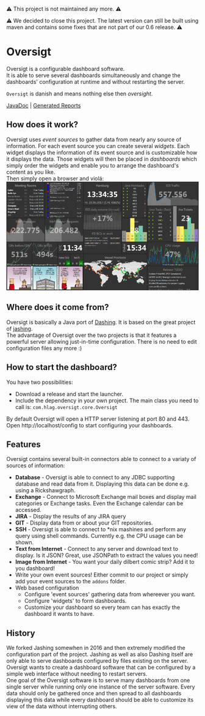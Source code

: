:warning: This project is not maintained any more. :warning: 

:warning: We decided to close this project. The latest version can still be built using maven and contains some fixes that are not part of our 0.6 release. :warning:

# Oversigt
Oversigt is a configurable dashboard software.  
It is able to serve several dashboards simultaneously and change the dashboards' configuration at runtime and without restarting the server.

``Oversigt`` is danish and means nothing else then *oversight*.

[JavaDoc](https://hapag-lloyd.github.io/oversigt/apidocs)  |  [Generated Reports](https://hapag-lloyd.github.io/oversigt/project-reports.html)

## How does it work?
Oversigt uses *event sources* to gather data from nearly any source of information. For each event source you can create several *widgets*. Each widget displays the information of its event source and is customizable how it displays the data. Those widgets will then be placed in *dashboards* which simply order the widgets and enable you to arrange the dashboard's content as you like.  
Then simply open a browser and violá:
![Screenshot of the dashboard](screenshot.png) 

## Where does it come from?
Oversigt is basically a Java port of [Dashing](https://github.com/Shopify/dashing). It is based on the great project of [jashing](https://github.com/avarabyeu/jashing).  
The advantage of Oversigt over the two projects is that it features a powerful server allowing just-in-time configuration. There is no need to edit configuration files any more :)

## How to start the dashboard?
You have two possibilities:
- Download a release and start the launcher.
- Include the dependency in your own project. The main class you need to call is: ``com.hlag.oversigt.core.Oversigt``

By default Oversigt will open a HTTP server listening at port 80 and 443. Open http://localhost/config to start configuring your dashboards.

## Features
Oversigt contains several built-in connectors able to connect to a variaty of sources of information:
* **Database** - Oversigt is able to connect to any JDBC supporting database and read data from it. Displaying this data can be done e.g. using a Rickshawgraph.
* **Exchange** - Connect to Microsoft Exchange mail boxes and display mail categories or Exchange tasks. Even the Exchange calendar can be accessed.
* **JIRA** - Display the results of any JIRA query
* **GIT** - Display data from or about your GIT repositories.
* **SSH** - Oversigt is able to connect to *nix mashines and perform any query using shell commands. Currently e.g. the CPU usage can be shown.
* **Text from Internet** - Connect to any server and download text to display. Is it JSON? Great, use JSONPath to extract the values you need!
* **Image from Internet** - You want your daily dilbert comic strip? Add it to you dashboard!
* Write your own event sources! Either commit to our project or simply add your event sources to the ``addons`` folder.
* Web based configuration
  * Configure 'event sources' gathering data from whereever you want.
  * Configure 'widgets' to form dashboards.
  * Customize your dashboard so every team can has exactly the dashboard it wants to have.

## History
We forked Jashing somewhen in 2016 and then extremely modified the configuration part of the project. Jashing as well as also Dashing itself are only able to serve dashboards configured by files existing on the server. Oversigt wants to create a dashboard software that can be configured by a simple web interface without needing to restart servers.  
One goal of the Oversigt software is to serve many dashboards from one single server while running only one instance of the server software. Every data should only be gathered once and then spread to all dashboards displaying this data while every dashboard should be able to customize its view of the data without interrupting others.
